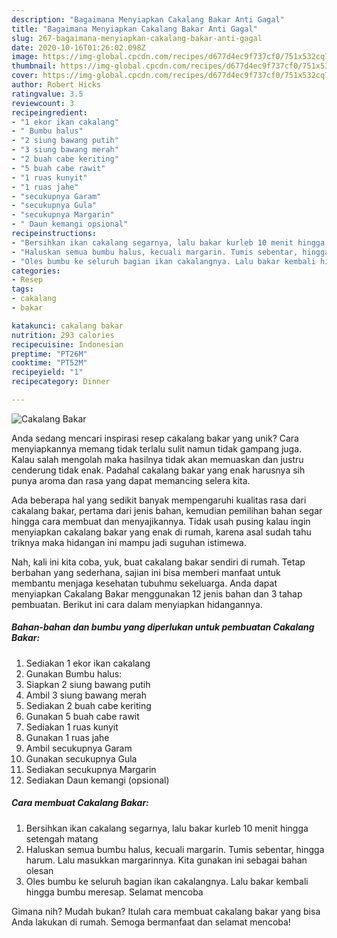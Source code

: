 ```yaml
---
description: "Bagaimana Menyiapkan Cakalang Bakar Anti Gagal"
title: "Bagaimana Menyiapkan Cakalang Bakar Anti Gagal"
slug: 267-bagaimana-menyiapkan-cakalang-bakar-anti-gagal
date: 2020-10-16T01:26:02.098Z
image: https://img-global.cpcdn.com/recipes/d677d4ec9f737cf0/751x532cq70/cakalang-bakar-foto-resep-utama.jpg
thumbnail: https://img-global.cpcdn.com/recipes/d677d4ec9f737cf0/751x532cq70/cakalang-bakar-foto-resep-utama.jpg
cover: https://img-global.cpcdn.com/recipes/d677d4ec9f737cf0/751x532cq70/cakalang-bakar-foto-resep-utama.jpg
author: Robert Hicks
ratingvalue: 3.5
reviewcount: 3
recipeingredient:
- "1 ekor ikan cakalang"
- " Bumbu halus"
- "2 siung bawang putih"
- "3 siung bawang merah"
- "2 buah cabe keriting"
- "5 buah cabe rawit"
- "1 ruas kunyit"
- "1 ruas jahe"
- "secukupnya Garam"
- "secukupnya Gula"
- "secukupnya Margarin"
- " Daun kemangi opsional"
recipeinstructions:
- "Bersihkan ikan cakalang segarnya, lalu bakar kurleb 10 menit hingga setengah matang"
- "Haluskan semua bumbu halus, kecuali margarin. Tumis sebentar, hingga harum. Lalu masukkan margarinnya. Kita gunakan ini sebagai bahan olesan"
- "Oles bumbu ke seluruh bagian ikan cakalangnya. Lalu bakar kembali hingga bumbu meresap. Selamat mencoba"
categories:
- Resep
tags:
- cakalang
- bakar

katakunci: cakalang bakar 
nutrition: 293 calories
recipecuisine: Indonesian
preptime: "PT26M"
cooktime: "PT52M"
recipeyield: "1"
recipecategory: Dinner

---
```



![Cakalang Bakar](https://img-global.cpcdn.com/recipes/d677d4ec9f737cf0/751x532cq70/cakalang-bakar-foto-resep-utama.jpg)

Anda sedang mencari inspirasi resep cakalang bakar yang unik? Cara menyiapkannya memang tidak terlalu sulit namun tidak gampang juga. Kalau salah mengolah maka hasilnya tidak akan memuaskan dan justru cenderung tidak enak. Padahal cakalang bakar yang enak harusnya sih punya aroma dan rasa yang dapat memancing selera kita.



Ada beberapa hal yang sedikit banyak mempengaruhi kualitas rasa dari cakalang bakar, pertama dari jenis bahan, kemudian pemilihan bahan segar hingga cara membuat dan menyajikannya. Tidak usah pusing kalau ingin menyiapkan cakalang bakar yang enak di rumah, karena asal sudah tahu triknya maka hidangan ini mampu jadi suguhan istimewa.


Nah, kali ini kita coba, yuk, buat cakalang bakar sendiri di rumah. Tetap berbahan yang sederhana, sajian ini bisa memberi manfaat untuk membantu menjaga kesehatan tubuhmu sekeluarga. Anda dapat menyiapkan Cakalang Bakar menggunakan 12 jenis bahan dan 3 tahap pembuatan. Berikut ini cara dalam menyiapkan hidangannya.

<!--inarticleads1-->

##### Bahan-bahan dan bumbu yang diperlukan untuk pembuatan Cakalang Bakar:

1. Sediakan 1 ekor ikan cakalang
1. Gunakan  Bumbu halus:
1. Siapkan 2 siung bawang putih
1. Ambil 3 siung bawang merah
1. Sediakan 2 buah cabe keriting
1. Gunakan 5 buah cabe rawit
1. Sediakan 1 ruas kunyit
1. Gunakan 1 ruas jahe
1. Ambil secukupnya Garam
1. Gunakan secukupnya Gula
1. Sediakan secukupnya Margarin
1. Sediakan  Daun kemangi (opsional)




<!--inarticleads2-->

##### Cara membuat Cakalang Bakar:

1. Bersihkan ikan cakalang segarnya, lalu bakar kurleb 10 menit hingga setengah matang
1. Haluskan semua bumbu halus, kecuali margarin. Tumis sebentar, hingga harum. Lalu masukkan margarinnya. Kita gunakan ini sebagai bahan olesan
1. Oles bumbu ke seluruh bagian ikan cakalangnya. Lalu bakar kembali hingga bumbu meresap. Selamat mencoba




Gimana nih? Mudah bukan? Itulah cara membuat cakalang bakar yang bisa Anda lakukan di rumah. Semoga bermanfaat dan selamat mencoba!
